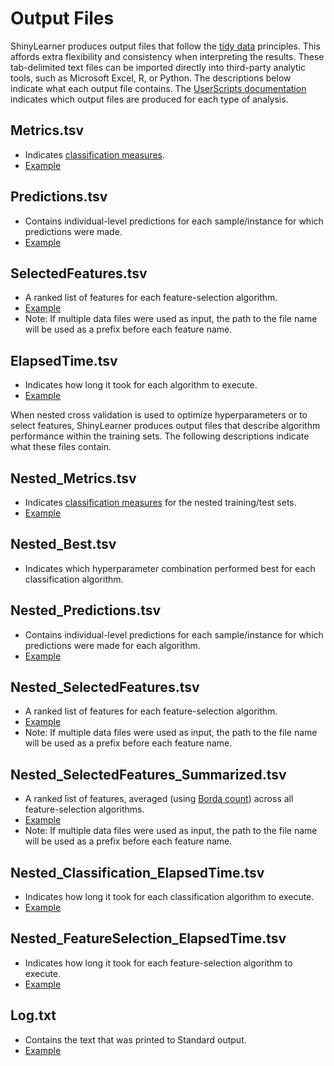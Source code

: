 # Output Files

ShinyLearner produces output files that follow the [tidy data](http://vita.had.co.nz/papers/tidy-data.pdf) principles. This affords extra flexibility and consistency when interpreting the results. These tab-delimited text files can be imported directly into third-party analytic tools, such as Microsoft Excel, R, or Python. The descriptions below indicate what each output file contains. The [UserScripts documentation](https://github.com/srp33/ShinyLearner/tree/master/UserScripts/docs) indicates which output files are produced for each type of analysis.

## Metrics.tsv

* Indicates [classification measures](https://github.com/srp33/ShinyLearner/blob/master/Metrics.md).
* [Example](https://github.com/srp33/ShinyLearner/blob/master/Validation/ExampleFiles/Metrics.tsv)

## Predictions.tsv

* Contains individual-level predictions for each sample/instance for which predictions were made.
* [Example](https://github.com/srp33/ShinyLearner/blob/master/Validation/ExampleFiles/Predictions.tsv)

## SelectedFeatures.tsv

* A ranked list of features for each feature-selection algorithm.
* [Example](https://github.com/srp33/ShinyLearner/blob/master/Validation/ExampleFiles/SelectedFeatures.tsv)
* Note: If multiple data files were used as input, the path to the file name will be used as a prefix before each feature name.

## ElapsedTime.tsv

* Indicates how long it took for each algorithm to execute.
* [Example](https://github.com/srp33/ShinyLearner/blob/master/Validation/ExampleFiles/ElapsedTime.tsv)

When nested cross validation is used to optimize hyperparameters or to select features, ShinyLearner produces output files that describe algorithm performance within the training sets. The following descriptions indicate what these files contain.

## Nested_Metrics.tsv

* Indicates [classification measures](https://github.com/srp33/ShinyLearner/blob/master/Metrics.md) for the nested training/test sets.
* [Example](https://github.com/srp33/ShinyLearner/blob/master/Validation/ExampleFiles/Nested_Metrics.tsv)

## Nested_Best.tsv

* Indicates which hyperparameter combination performed best for each classification algorithm.

## Nested_Predictions.tsv

* Contains individual-level predictions for each sample/instance for which predictions were made for each algorithm.
* [Example](https://github.com/srp33/ShinyLearner/blob/master/Validation/ExampleFiles/Nested_Predictions.tsv)

## Nested_SelectedFeatures.tsv

* A ranked list of features for each feature-selection algorithm.
* [Example](https://github.com/srp33/ShinyLearner/blob/master/Validation/ExampleFiles/Nested_SelectedFeatures.tsv)
* Note: If multiple data files were used as input, the path to the file name will be used as a prefix before each feature name.

## Nested_SelectedFeatures_Summarized.tsv

* A ranked list of features, averaged (using [Borda count](https://en.wikipedia.org/wiki/Borda_count)) across all feature-selection algorithms.
* [Example](https://github.com/srp33/ShinyLearner/blob/master/Validation/ExampleFiles/Nested_SelectedFeatures_Summarized.tsv)
* Note: If multiple data files were used as input, the path to the file name will be used as a prefix before each feature name.

## Nested_Classification_ElapsedTime.tsv

* Indicates how long it took for each classification algorithm to execute.
* [Example](https://github.com/srp33/ShinyLearner/blob/master/Validation/ExampleFiles/Nested_Classification_ElapsedTime.tsv)

## Nested_FeatureSelection_ElapsedTime.tsv

* Indicates how long it took for each feature-selection algorithm to execute.
* [Example](https://github.com/srp33/ShinyLearner/blob/master/Validation/ExampleFiles/Nested_FeatureSelection_ElapsedTime.tsv)

## Log.txt

* Contains the text that was printed to Standard output. 
* [Example](https://github.com/srp33/ShinyLearner/blob/master/Validation/ExampleFiles/Log.txt)
